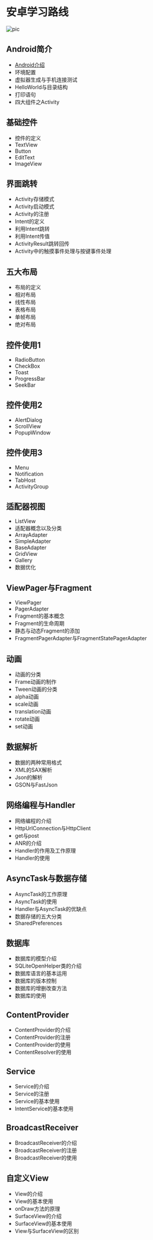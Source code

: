 # 安卓学习路线
![pic](资源&文档/images/android_learning_lines.png)

## Android简介
- [Android介绍](01、准备/1、Android介绍)
- 环境配置
- 虚拟器生成与手机连接测试
- HelloWorld与目录结构
- 打印语句
- 四大组件之Activity

## 基础控件
- 控件的定义
- TextView
- Button
- EditText
- ImageView

## 界面跳转
- Activity存储模式
- Activity启动模式
- Activity的注册
- Intent的定义
- 利用Intent跳转
- 利用Intent传值
- ActivityResult跳转回传
- Activity中的触摸事件处理与按键事件处理

## 五大布局
- 布局的定义
- 相对布局
- 线性布局
- 表格布局
- 单帧布局
- 绝对布局

## 控件使用1
- RadioButton
- CheckBox
- Toast
- ProgressBar
- SeekBar

## 控件使用2
- AlertDialog
- ScrollView
- PopupWindow

## 控件使用3
- Menu
- Notification
- TabHost
- ActivityGroup

## 适配器视图
- ListView
- 适配器概念以及分类
- ArrayAdapter
- SimpleAdapter
- BaseAdapter
- GridView
- Gallery
- 数据优化

## ViewPager与Fragment
- ViewPager
- PagerAdapter
- Fragment的基本概念
- Fragment的生命周期
- 静态与动态Fragment的添加
- FragmentPagerAdapter与FragmentStatePagerAdapter

## 动画
- 动画的分类
- Frame动画的制作
- Tween动画的分类
- alpha动画
- scale动画
- translation动画
- rotate动画
- set动画

## 数据解析
- 数据的两种常用格式
- XML的SAX解析
- Json的解析
- GSON与FastJson

## 网络编程与Handler
- 网络编程的介绍
- HttpUrlConnection与HttpClient
- get与post
- ANR的介绍
- Handler的作用及工作原理
- Handler的使用

## AsyncTask与数据存储
- AsyncTask的工作原理
- AsyncTask的使用
- Handler与AsyncTask的优缺点
- 数据存储的五大分类
- SharedPreferences

## 数据库
- 数据库的模型介绍
- SQLiteOpenHelper类的介绍
- 数据库语言的基本运用
- 数据库的版本控制
- 数据库的增删改查方法
- 数据库的使用

## ContentProvider
- ContentProvider的介绍
- ContentProvider的注册
- ContentProvider的使用
- ContentResolver的使用

## Service
- Service的介绍
- Service的注册
- Service的基本使用
- IntentService的基本使用

## BroadcastReceiver
- BroadcastReceiver的介绍
- BroadcastReceiver的注册
- BroadcastReceiver的使用

## 自定义View
- View的介绍
- View的基本使用
- onDraw方法的原理
- SurfaceView的介绍
- SurfaceView的基本使用
- View与SurfaceView的区别
